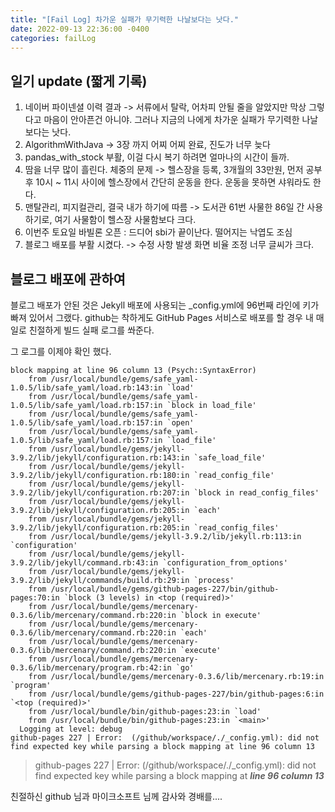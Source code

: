 ```yaml
---
title: "[Fail Log] 차가운 실패가 무기력한 나날보다는 낫다."
date: 2022-09-13 22:36:00 -0400
categories: failLog
---
```


## 일기 update (짧게 기록) 
1. 네이버 파이넨셜 이력 결과 -> 서류에서 탈락, 어차피 안될 줄을 알았지만 막상 그렇다고 마음이 안아픈건 아니야. 그러나 지금의 나에게 차가운 실패가 무기력한 나날보다는 낫다.
2. AlgorithmWithJava -> 3장 까지 어찌 어찌 완료, 진도가 너무 늦다
3. pandas_with_stock 부활, 이걸 다시 복기 하려면 얼마나의 시간이 들까.
4. 땀을 너무 많이 흘린다. 체중의 문제 -> 헬스장을 등록, 3개월의 33만원, 먼저 공부 후 10시 ~ 11시 사이에 헬스장에서 간단히 운동을 한다. 운동을 못하면 샤워라도 한다.
5. 맨탈관리, 피지컬관리, 결국 내가 하기에 따름 -> 도서관 61번 사물한 86일 간 사용하기로, 여기 사물함이 헬스장 사물함보다 크다.
6. 이번주 토요일 바빌론 오픈 : 드디어 sbi가 끝이난다. 떨어지는 낙엽도 조심
7. 블로그 배포를 부활 시켰다. -> 수정 사항 발생 화면 비율 조정 너무 글씨가 크다.

## 블로그 배포에 관하여 
블로그 배포가 안된 것은 Jekyll 배포에 사용되는 _config.yml에 96번째 라인에 키가 빠져 있어서 그랬다.
github는 착하게도 GitHub Pages 서비스로 배포를 할 경우 내 매일로 친절하게 빌드 실패 로그를 쏴준다.

그 로그를 이제야 확인 했다.

```linux
block mapping at line 96 column 13 (Psych::SyntaxError)
	from /usr/local/bundle/gems/safe_yaml-1.0.5/lib/safe_yaml/load.rb:143:in `load'
	from /usr/local/bundle/gems/safe_yaml-1.0.5/lib/safe_yaml/load.rb:157:in `block in load_file'
	from /usr/local/bundle/gems/safe_yaml-1.0.5/lib/safe_yaml/load.rb:157:in `open'
	from /usr/local/bundle/gems/safe_yaml-1.0.5/lib/safe_yaml/load.rb:157:in `load_file'
	from /usr/local/bundle/gems/jekyll-3.9.2/lib/jekyll/configuration.rb:143:in `safe_load_file'
	from /usr/local/bundle/gems/jekyll-3.9.2/lib/jekyll/configuration.rb:180:in `read_config_file'
	from /usr/local/bundle/gems/jekyll-3.9.2/lib/jekyll/configuration.rb:207:in `block in read_config_files'
	from /usr/local/bundle/gems/jekyll-3.9.2/lib/jekyll/configuration.rb:205:in `each'
	from /usr/local/bundle/gems/jekyll-3.9.2/lib/jekyll/configuration.rb:205:in `read_config_files'
	from /usr/local/bundle/gems/jekyll-3.9.2/lib/jekyll.rb:113:in `configuration'
	from /usr/local/bundle/gems/jekyll-3.9.2/lib/jekyll/command.rb:43:in `configuration_from_options'
	from /usr/local/bundle/gems/jekyll-3.9.2/lib/jekyll/commands/build.rb:29:in `process'
	from /usr/local/bundle/gems/github-pages-227/bin/github-pages:70:in `block (3 levels) in <top (required)>'
	from /usr/local/bundle/gems/mercenary-0.3.6/lib/mercenary/command.rb:220:in `block in execute'
	from /usr/local/bundle/gems/mercenary-0.3.6/lib/mercenary/command.rb:220:in `each'
	from /usr/local/bundle/gems/mercenary-0.3.6/lib/mercenary/command.rb:220:in `execute'
	from /usr/local/bundle/gems/mercenary-0.3.6/lib/mercenary/program.rb:42:in `go'
	from /usr/local/bundle/gems/mercenary-0.3.6/lib/mercenary.rb:19:in `program'
	from /usr/local/bundle/gems/github-pages-227/bin/github-pages:6:in `<top (required)>'
	from /usr/local/bundle/bin/github-pages:23:in `load'
	from /usr/local/bundle/bin/github-pages:23:in `<main>'
  Logging at level: debug
github-pages 227 | Error:  (/github/workspace/./_config.yml): did not find expected key while parsing a block mapping at line 96 column 13
```

> github-pages 227 | Error:  (/github/workspace/./_config.yml): did not find expected key while parsing a block mapping at ***line 96 column 13***

친절하신 github 님과 마이크소프트 님께 감사와 경배를....